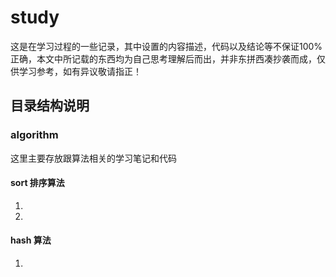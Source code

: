# study
这是在学习过程的一些记录，其中设置的内容描述，代码以及结论等不保证100%正确，本文中所记载的东西均为自己思考理解后而出，并非东拼西凑抄袭而成，仅供学习参考，如有异议敬请指正！

## 目录结构说明
### algorithm 
这里主要存放跟算法相关的学习笔记和代码
#### sort 排序算法
1. [快速排序]: https://github.com/hsamgle/study/tree/master/algorithm/sort

2. 
#### hash 算法

1. [一致性哈希Java实现]: https://github.com/hsamgle/study/tree/master/algorithm/hash

   